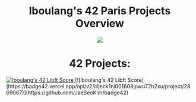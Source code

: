 <h1 align="center"><strong>lboulang's 42 Paris Projects Overview</strong></h1>
<p align="center"> 
  <a href="https://profile.intra.42.fr/users/lboulang">
    <img src="https://badge42.vercel.app/api/v2/cljeck1ni001608jpwu72h2xu/stats?cursusId=21&coalitionId=48"/>
  </a>
</p>
<h1 align="center">42 Projects:</h1>
<a href="https://github.com/JaeSeoKim/badge42">
  <img src="https://badge42.vercel.app/api/v2/cljeck1ni001608jpwu72h2xu/project/2869067" alt="lboulang's 42 Libft Score"/>
</a>
[![lboulang's 42 Libft Score](https://badge42.vercel.app/api/v2/cljeck1ni001608jpwu72h2xu/project/2869067)](https://github.com/JaeSeoKim/badge42)



<h1 align="center">
